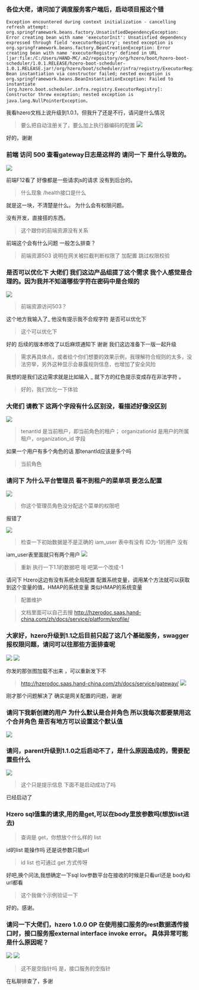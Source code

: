 ### 各位大佬，请问加了调度服务客户端后，启动项目报这个错
```
Exception encountered during context initialization - cancelling refresh attempt: org.springframework.beans.factory.UnsatisfiedDependencyException: Error creating bean with name 'executorInit': Unsatisfied dependency expressed through field 'executorRegistry'; nested exception is org.springframework.beans.factory.BeanCreationException: Error creating bean with name 'executorRegistry' defined in URL 
[jar:file:/C:/Users/HAND-MC/.m2/repository/org/hzero/boot/hzero-boot-scheduler/1.0.1.RELEASE/hzero-boot-scheduler-1.0.1.RELEASE.jar!/org/hzero/boot/scheduler/infra/registry/ExecutorRegistry.class]: Bean instantiation via constructor failed; nested exception is org.springframework.beans.BeanInstantiationException: Failed to instantiate [org.hzero.boot.scheduler.infra.registry.ExecutorRegistry]: Constructor threw exception; nested exception is java.lang.NullPointerException，
```
我看hzero文档上说升级到1.0.1，但我升了还是不行，请问是什么情况

>要么把自动注册关了，要么加上执行器编码的配置
![](https://img2018.cnblogs.com/blog/1231979/202001/1231979-20200103103815866-1387485353.png)

好的，谢谢


### 前端  访问 500   查看gateway日志是这样的    请问一下 是什么导致的。
![](https://img2018.cnblogs.com/blog/1231979/202001/1231979-20200103103839967-1203780311.png)

前端F12看了  好像都是一些请求js的请求 没有到后台的。

>什么现象   /health接口是什么

就是这一块，不清楚是什么。 
为什么会有权限问题。

没有开发，直接搭的东西。  

>这个跟你的前端资源没有关系

前端这个会有什么问题
一般怎么排查？

>前端资源503 说明在网关被拦截判断权限了 加配置 跳过权限校验



### 是否可以优化下 大佬们 我们这边产品组提了这个需求 我个人感觉是合理的。因为我并不知道哪些字符在密码中是合规的
![](https://img2018.cnblogs.com/blog/1231979/202001/1231979-20200103103936221-2033883235.png)

>前端资源访问503？

这个地方我输入了_ 他没有提示我不合规字符 是否可以优化下

>这个可以优化下

好的 后续的版本修改了以后麻烦通知下 谢谢 我们这边准备下一版一起升级

>需求再具体点，或者给个你们想要的效果示例，我理解符合规则的太多，没法穷举，另外这种显示会暴露规则信息，也增加了安全风险

我想的是我们这边需求就是比如输入 _  就下方的红色提示变成存在非法字符 。

>好的，我们优化一下体验


### 大佬们 请教下 这两个字段有什么区别没，看描述好像没区别
![](https://img2018.cnblogs.com/blog/1231979/202001/1231979-20200103104200456-1771749420.png)

>tenantId 是当前租户，即当前角色的租户； organizationId 是用户的所属租户，organization_id 字段

如果一个用户有多个角色的话 那tenantId应该是多个吗

>当前角色 



### 请问下 为什么平台管理员  看不到租户的菜单项  要怎么配置
![](https://img2018.cnblogs.com/blog/1231979/202001/1231979-20200103112708062-332155411.png)

>你这个管理员角色没分配这个菜单的权限吧

报错了

![](https://img2018.cnblogs.com/blog/1231979/202001/1231979-20200103112727282-1990381000.png)


>检查一下初始数据是不是正确的  iam_user 表中有没有 ID为-1的用户
没有

iam_user表里面就只有两个用户
![](https://img2018.cnblogs.com/blog/1231979/202001/1231979-20200103112840306-1258473457.png)

>重新 执行一下1.1的数据吧
>哦  吧第一个改成-1


请问下  Hzero这边有没有系统全局配置
配置系统变量，调用某个方法就可以获取到这个变量的值，HMAP的系统变量
类似HMAP的系统变量

>配置维护

> 文档里面可以自己去搜  http://hzerodoc.saas.hand-china.com/zh/docs/service/platform/profile/



### 大家好，hzero升级到1.1之后目前只起了这几个基础服务，swagger报权限问题，请问可以往那些方面排查呢
![](https://img2018.cnblogs.com/blog/1231979/202001/1231979-20200103112812451-1883110919.png)
![](https://img2018.cnblogs.com/blog/1231979/202001/1231979-20200103112819647-1514142616.png)

你发的那张图加载不出来 ，可以重新发下不

> http://hzerodoc.saas.hand-china.com/zh/docs/service/gateway/
![](https://img2018.cnblogs.com/blog/1231979/202001/1231979-20200103112939295-2137886774.png)

刚才那个问题解决了  确实是网关配置的问题，谢谢


### 请问下我新创建的用户 为什么默认是合并角色 所以我每次都要禁用这个合并角色  是否有地方可以设置这个默认值
![](https://img2018.cnblogs.com/blog/1231979/202001/1231979-20200103104337362-2030662378.png)



### 请问，parent升级到1.1.0之后启动不了，是什么原因造成的，需要配置些什么
![](https://img2018.cnblogs.com/blog/1231979/202001/1231979-20200103113208463-2061803677.png)

>这个只是提示信息 下面不是启动成功了吗

已经启动了



### Hzero sql值集的请求,用的是get,可以在body里放参数吗(想放list进去)

>查询是 get，你想放个什么样的 list

 id的list
 能操作吗
 还是说参数只能url
 
 >id list 也可通过 get 方式传呀
 
 好吧,换个问法,我想确定一下sql lov参数平台在接收的时候是只看url还是 body和url都看
 
 >这个我做个示例验证一下
 
 好的。感谢。
 
 

### 请问一下大佬们，hzero 1.0.0 OP 在使用接口服务的rest数据透传接口时，接口服务报external interface invoke error。 具体异常可能是什么原因呢？
![](https://img2018.cnblogs.com/blog/1231979/202001/1231979-20200103113044905-2134890760.png)
![](https://img2018.cnblogs.com/blog/1231979/202001/1231979-20200103113104063-868751096.png)

>这不是空指针吗
是，接口服务的空指针

在私聊排查了，多谢
